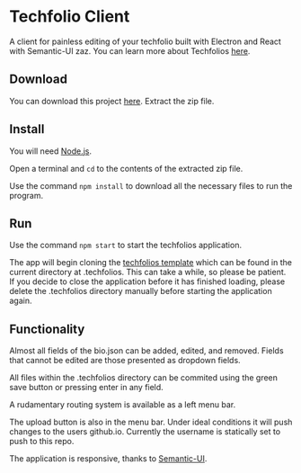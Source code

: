 # Techfolio Client

A client for painless editing of your techfolio built with Electron and React with Semantic-UI zaz.
You can learn more about Techfolios [here](https://techfolios.github.io).

## Download

You can download this project [here](https://github.com/techfolios/electron-adam/archive/master.zip).
Extract the zip file.

## Install

You will need [Node.js](https://nodejs.org).

Open a terminal and `cd` to the contents of the extracted zip file.

Use the command `npm install` to download all the necessary files to run the program.

## Run

Use the command `npm start` to start the techfolios application.

The app will begin cloning the [techfolios template](https://github.com/techfolios/template) which can be found in the current directory at .techfolios.  This can take a while, so please be patient.  If you decide to close the application before it has finished loading, please delete the .techfolios directory manually before starting the application again.

## Functionality

Almost all fields of the bio.json can be added, edited, and removed.  Fields that cannot be edited are those presented as dropdown fields.

All files within the .techfolios directory can be commited using the green save button or pressing enter in any field.

A rudamentary routing system is available as a left menu bar.

The upload button is also in the menu bar. Under ideal conditions it will push changes to the users github.io.  Currently the username is statically set to push to this repo.

The application is responsive, thanks to [Semantic-UI](https://react.semantic-ui.com).